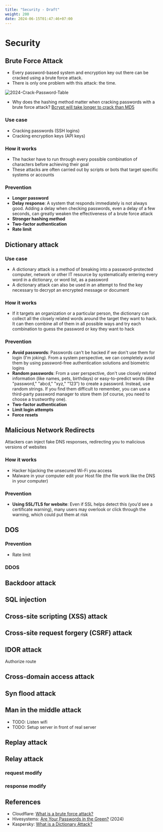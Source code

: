 ```yaml
---
title: "Security - Draft"
weight: 200
date: 2024-06-15T01:47:46+07:00
---
```


# Security

## Brute Force Attack

- Every password-based system and encryption key out there can be cracked using a brute force attack.
- There is only one problem with this attack: the time.

![2024-Crack-Password-Table](/research/security/2024-Crack-Password-Table.png)

- Why does the hashing method matter when cracking passwords with a brute force attack? [Bcrypt will take longer to crack than MD5](/docs/research/encryption/#why-bcrypt-will-take-longer-time-to-crack-your-password-than-md5)

### Use case

- Cracking passwords (SSH logins) 
- Cracking encryption keys (API keys)

### How it works

- The hacker have to run through every possible combination of characters before achieving their goal 
- These attacks are often carried out by scripts or bots that target specific systems or accounts

### Prevention

- **Longer password**
- **Delay response**: A system that responds immediately is not always good. Adding a delay when checking passwords, even a delay of a few seconds, can greatly weaken the effectiveness of a brute force attack
- **Stronger hashing method**
- **Two-factor authentication**
- **Rate limit**

## Dictionary attack

### Use case

- A dictionary attack is a method of breaking into a password-protected computer, network or other IT resource by systematically entering every word in a dictionary, or word list, as a password
- A dictionary attack can also be used in an attempt to find the key necessary to decrypt an encrypted message or document

### How it works

- If it targets an organization or a particular person, the dictionary can collect all the closely related words around the target they want to hack. It can then combine all of them in all possible ways and try each combination to guess the password or key they want to hack

### Prevention

- **Avoid passwords**: Passwords can't be hacked if we don't use them for login (I'm joking). From a system perspective, we can completely avoid them by using password-free authentication solutions and biometric logins
- **Random passwords**: From a user perspective, don't use closely related information (like names, pets, birthdays) or easy-to-predict words (like "password," "abcd," "xyz," "123") to create a password. Instead, use random strings. If you find them difficult to remember, you can use a third-party password manager to store them (of course, you need to choose a trustworthy one).
- **Two-factor authentication**
- **Limit login attempts**
- **Force resets**

## Malicious Network Redirects

Attackers can inject fake DNS responses, redirecting you to malicious versions of websites

### How it works

- Hacker hijacking the unsecured Wi-Fi you access
- Malware in your computer edit your Host file (the file work like the DNS in your computer)

### Prevention

- **Using SSL/TLS for website**: Even if SSL helps detect this (you’d see a certificate warning), many users may overlook or click through the warning, which could put them at risk

## DOS

### Prevention

- Rate limit

### DDOS

## Backdoor attack

## SQL injection

## Cross-site scripting (XSS) attack

## Cross-site request forgery (CSRF) attack

## IDOR attack

Authorize route

## Cross-domain access attack

## Syn flood attack

## Man in the middle attack

- TODO: Listen wifi
- TODO: Setup server in front of real server

## Replay attack

## Relay attack

### request modify

### response modify

## References

- Cloudflare: [What is a brute force attack?](https://www.cloudflare.com/learning/bots/brute-force-attack/)
- Hivesystems: [Are Your Passwords in the Green?](https://www.hivesystems.com/blog/are-your-passwords-in-the-green) (2024)
- Kaspersky: [What is a Dictionary Attack?](https://www.kaspersky.com/resource-center/definitions/what-is-a-dictionary-attack)